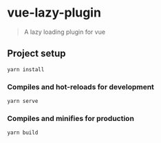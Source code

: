 # vue-lazy-plugin

>A lazy loading plugin for vue

## Project setup
```
yarn install
```

### Compiles and hot-reloads for development
```
yarn serve
```

### Compiles and minifies for production
```
yarn build
```
